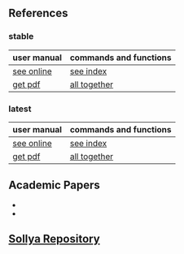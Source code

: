 
## References

### stable


|            user manual | commands and functions |
|:-----------------------|:-----------------------|
| [see online](http://sollya.gforge.inria.fr/sollya-7.0/sollya.php)           | [see index](http://sollya.gforge.inria.fr/sollya-7.0/help.php?name=listOfCommands) |
| [get pdf](https://gforge.inria.fr/frs/download.php/file/37750/sollya.pdf)  | [all together](http://sollya.gforge.inria.fr/sollya-7.0/help.php) |

### latest

|            user manual | commands and functions |
|:-----------------------|:-----------------------|
| [see online](http://sollya.gforge.inria.fr/sollya-weekly/sollya.php)           | [see index](http://sollya.gforge.inria.fr/sollya-weekly/help.php?name=listOfCommands) |
| [get pdf](https://gforge.inria.fr/sollya-weekly/sollya.pdf)  | [all together](http://sollya.gforge.inria.fr/sollya-weekly/help.php) |


## Academic Papers
-
-

## [Sollya Repository](http://sollya.gforge.inria.fr/)
